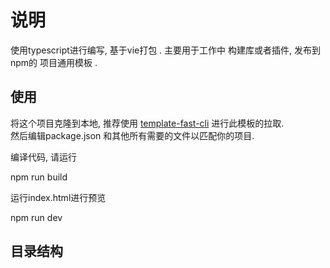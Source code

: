 # 说明

使用typescript进行编写, 基于vie打包 . 主要用于工作中 构建库或者插件, 发布到npm的 项目通用模板 .

## 使用

将这个项目克隆到本地, 推荐使用 [template-fast-cli](https://www.npmjs.com/package/template-fast-cli) 进行此模板的拉取.  
然后编辑package.json 和其他所有需要的文件以匹配你的项目.  

编译代码, 请运行

npm run build

运行index.html进行预览

npm run dev  

## 目录结构
